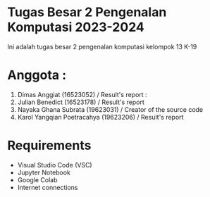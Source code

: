 # Tugas Besar 2 Pengenalan Komputasi 2023-2024
Ini adalah tugas besar 2 pengenalan komputasi kelompok 13 K-19

# Anggota  :
1. Dimas Anggiat (16523052) / Result's report : 
2. Julian Benedict (16523178) /  Result's report
3. Nayaka Ghana Subrata (19623031) / Creator of the source code
4. Karol Yangqian Poetracahya (19623206) / Result's report

# Requirements
- Visual Studio Code (VSC)
- Jupyter Notebook
- Google Colab
- Internet connections
